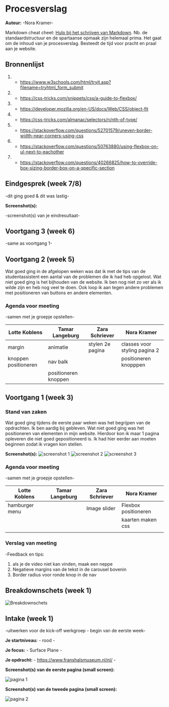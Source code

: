 # Procesverslag
**Auteur:** -Nora Kramer-

Markdown cheat cheet: [Hulp bij het schrijven van Markdown](https://github.com/adam-p/markdown-here/wiki/Markdown-Cheatsheet). Nb. de standaardstructuur en de spartaanse opmaak zijn helemaal prima. Het gaat om de inhoud van je procesverslag. Besteedt de tijd voor pracht en praal aan je website.



## Bronnenlijst
1. - https://www.w3schools.com/html/tryit.asp?filename=tryhtml_form_submit
2. - https://css-tricks.com/snippets/css/a-guide-to-flexbox/
3. - https://developer.mozilla.org/en-US/docs/Web/CSS/object-fit
4. - https://css-tricks.com/almanac/selectors/n/nth-of-type/
5. - https://stackoverflow.com/questions/52701579/uneven-border-width-near-corners-using-css
6. - https://stackoverflow.com/questions/50763880/using-flexbox-on-ul-next-to-eachother
7. - https://stackoverflow.com/questions/40266825/how-to-override-box-sizing-border-box-on-a-specific-section








## Eindgesprek (week 7/8)

-dit ging goed & dit was lastig-

**Screenshot(s):**

-screenshot(s) van je eindresultaat-



## Voortgang 3 (week 6)

-same as voortgang 1-



## Voortgang 2 (week 5)

Wat goed ging in de afgelopen weken was dat ik met de tips van de studentassistent een aantal van de problemen die ik had heb opgelost. Wat niet goed ging is het bijhouden van de website. Ik ben nog niet zo ver als ik wilde zijn en heb nog veel te doen. Ook loop ik aan tegen andere problemen met positioneren van buttons en andere elementen.

### Agenda voor meeting

-samen met je groepje opstellen-

| Lotte Koblens  | Tamar Langeburg    | Zara Schriever | Nora Kramer    |
| ---            | ---                | ---          | ---              |
| margin         | animatie           |stylen 2e pagina| classes voor styling pagina 2|
|knoppen positioneren|  nav balk     |               | positioneren knopppen|
|                |positioneren knoppen|              |                  |


## Voortgang 1 (week 3)

### Stand van zaken

Wat goed ging tijdens de eerste paar weken was het begrijpen van de opdrachten. Ik ben aardig bij gebleven. Wat niet goed ging was het positioneren van elementen in mijn website. Hierdoor kon ik maar 1 pagina opleveren die niet goed gepositioneerd is. Ik had hier eerder aan moeten beginnen zodat ik vragen kon stellen.

**Screenshot(s):**
![screenshot 1](images/screenshot1week3.jpg)
![screenshot 2](images/screenshot2week3.jpg)
![screenshot 3](images/screenshot2week3.jpg)




### Agenda voor meeting

-samen met je groepje opstellen-

| Lotte Koblens  | Tamar Langeburg    | Zara Schriever | Nora Kramer    |
| ---            | ---                | ---          | ---              |
| hamburger menu |                    | Image slider | Flexbox positioneren|
|                |                    |              | kaarten maken css|
|                |                    |              |                  |

### Verslag van meeting

-Feedback en tips:
1. als je de video niet kan vinden, maak een neppe
2. Negatieve margins van de tekst in de carousel bovenin
3. Border radius voor ronde knop in de nav



## Breakdownschets (week 1)

![Breakdownschets](images/BREAKDOWN_FHMuseum.jpg)


## Intake (week 1)
-uitwerken voor de kick-off werkgroep - begin van de eerste week-

**Je startniveau:** - rood -

**Je focus:** - Surface Plane -

**Je opdracht:** - https://www.franshalsmuseum.nl/nl/ -

**Screenshot(s) van de eerste pagina (small screen):**

![pagina 1](images/franshalsmuseum1-pagina.png)

**Screenshot(s) van de tweede pagina (small screen):**

![pagina 2](images/franshalsmuseum2-pagina.png)
